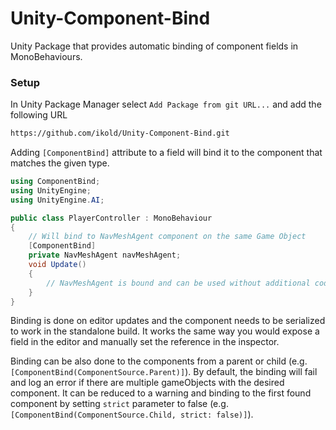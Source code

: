 # Unity-Component-Bind
Unity Package that provides automatic binding of component fields in MonoBehaviours.

### Setup
In Unity Package Manager select `Add Package from git URL...` and add the following URL
```sh
https://github.com/ikold/Unity-Component-Bind.git
```

Adding `[ComponentBind]` attribute to a field will bind it to the component that matches the given type.

```C#
using ComponentBind;
using UnityEngine;
using UnityEngine.AI;

public class PlayerController : MonoBehaviour
{
	// Will bind to NavMeshAgent component on the same Game Object
	[ComponentBind]
	private NavMeshAgent navMeshAgent;
	void Update()
	{
		// NavMeshAgent is bound and can be used without additional code setup
	}
}
```

Binding is done on editor updates and the component needs to be serialized to work in the standalone build.
It works the same way you would expose a field in the editor and manually set the reference in the inspector.

Binding can be also done to the components from a parent or child (e.g. `[ComponentBind(ComponentSource.Parent)]`).
By default, the binding will fail and log an error if there are multiple gameObjects with the desired component. It can be reduced to a warning and binding to the first found component by setting `strict` parameter to false (e.g. `[ComponentBind(ComponentSource.Child, strict: false)]`).
